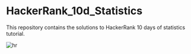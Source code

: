 # HackerRank_10d_Statistics
This repository contains the solutions to HackerRank 10 days of statistics tutorial.


![hr](https://user-images.githubusercontent.com/29281239/45634020-a2e1ad00-baa1-11e8-9edb-c2b7bd947402.png)
